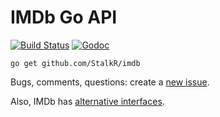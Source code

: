 # IMDb Go API

[![Build Status][1]][2] [![Godoc][3]][4]

`go get github.com/StalkR/imdb`

Bugs, comments, questions: create a [new issue][5].

Also, IMDb has [alternative interfaces][6].

[1]: https://api.travis-ci.org/StalkR/imdb.png?branch=master
[2]: https://travis-ci.org/StalkR/imdb
[3]: https://godoc.org/github.com/StalkR/imdb?status.png
[4]: https://godoc.org/github.com/StalkR/imdb
[5]: https://github.com/StalkR/imdb/issues/new
[6]: http://www.imdb.com/interfaces
